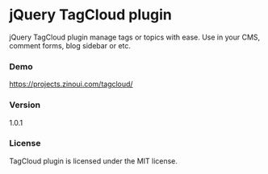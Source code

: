 # jQuery TagCloud plugin
jQuery TagCloud plugin manage tags or topics with ease. Use in your CMS, comment forms, blog sidebar or etc.

### Demo
https://projects.zinoui.com/tagcloud/

### Version
1.0.1

### License
TagCloud plugin is licensed under the MIT license.
